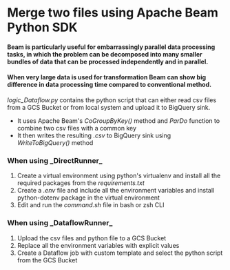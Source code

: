<h1>Merge two files using Apache Beam Python SDK</h1>

<h4>
  Beam is particularly useful for embarrassingly parallel data processing tasks, in which the problem can be decomposed into many smaller bundles of data that can be processed independently and in parallel.
</h4>
<h4>
  When very large data is used for transformation Beam can show big difference in data processing time compared to conventional method.
</h4>
  
_logic_Dataflow.py_ contains the python script that can either read csv files from a GCS Bucket or from local system and upload it to BigQuery sink.

- It uses Apache Beam's _CoGroupByKey()_ method and _ParDo_ function to combine two csv files with a common key
- It then writes the resulting _.csv_ to BigQuery sink using _WriteToBigQuery()_ method

<h3>When using _DirectRunner_</h3>

1. Create a virtual environment using python's virtualenv and install all the required packages from the _requirements.txt_
2. Create a _.env_ file and include all the environment variables and install python-dotenv package in the virtual environment
3. Edit and run the _command.sh_ file in bash or zsh CLI

<h3>When using _DataflowRunner_</h3>

1. Upload the csv files and python file to a GCS Bucket
2. Replace all the environment variables with explicit values 
3. Create a Dataflow job with custom template and select the python script from the GCS Bucket
